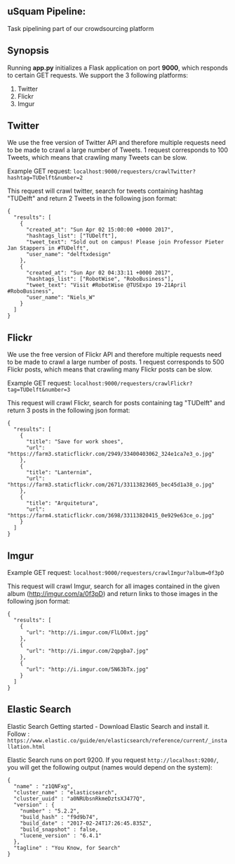 ## uSquam Pipeline:
Task pipelining part of our crowdsourcing platform

## Synopsis

Running **app.py** initializes a Flask application on port **9000**, which responds to certain GET requests. We support the 3 following platforms:

1. Twitter
2. Flickr
3. Imgur

## Twitter

We use the free version of Twitter API and therefore multiple requests need to be made to crawl a large number of Tweets. 1 request corresponds to 100 Tweets, which means that crawling many Tweets can be slow.

Example GET request: `localhost:9000/requesters/crawlTwitter?hashtag=TUDelft&number=2`

This request will crawl twitter, search for tweets containing hashtag "TUDelft" and return 2 Tweets in the following json format:

	{
	  "results": [
		{
		  "created_at": "Sun Apr 02 15:00:00 +0000 2017",
		  "hashtags_list": ["TUDelft"],
		  "tweet_text": "Sold out on campus! Please join Professor Pieter Jan Stappers in #TUDelft",
		  "user_name": "delftxdesign"
		},
		{
		  "created_at": "Sun Apr 02 04:33:11 +0000 2017",
		  "hashtags_list": ["RobotWise", "RoboBusiness"],
		  "tweet_text": "Visit #RobotWise @TUSExpo 19-21April #RoboBusiness",
		  "user_name": "Niels_W"
		}
	  ]
	}

## Flickr

We use the free version of Flickr API and therefore multiple requests need to be made to crawl a large number of posts. 1 request corresponds to 500 Flickr posts, which means that crawling many Flickr posts can be slow.

Example GET request: `localhost:9000/requesters/crawlFlickr?tag=TUDelft&number=3`

This request will crawl Flickr, search for posts containing tag "TUDelft" and return 3 posts in the following json format:

	{
	  "results": [
		{
		  "title": "Save for work shoes",
		  "url": "https://farm3.staticflickr.com/2949/33400403062_324e1ca7e3_o.jpg"
		},
		{
		  "title": "Lanternim",
		  "url": "https://farm3.staticflickr.com/2671/33113823605_bec45d1a38_o.jpg"
		},
		{
		  "title": "Arquitetura",
		  "url": "https://farm4.staticflickr.com/3698/33113820415_0e929e63ce_o.jpg"
		}
	  ]
	}

## Imgur

Example GET request: `localhost:9000/requesters/crawlImgur?album=0f3pD`

This request will crawl Imgur, search for all images contained in the given album (http://imgur.com/a/0f3pD) and return links to those images in the following json format:

	{
	  "results": [
		{
		  "url": "http://i.imgur.com/FlLO0xt.jpg"
		},
		{
		  "url": "http://i.imgur.com/2qpgba7.jpg"
		},
		{
		  "url": "http://i.imgur.com/5N63bTx.jpg"
		}
	  ]
	}

## Elastic Search

Elastic Search
Getting started - Download Elastic Search and install it.
Follow : `https://www.elastic.co/guide/en/elasticsearch/reference/current/_installation.html`

Elastic Search runs on port 9200. If you request `http://localhost:9200/`, you will get the following output (names would depend on the system):

	{
	  "name" : "z1QNFxg",
	  "cluster_name" : "elasticsearch",
	  "cluster_uuid" : "a0NRUbsnRkmeDztsXJ477Q",
	  "version" : {
	    "number" : "5.2.2",
	    "build_hash" : "f9d9b74",
	    "build_date" : "2017-02-24T17:26:45.835Z",
	    "build_snapshot" : false,
	    "lucene_version" : "6.4.1"
	  },
	  "tagline" : "You Know, for Search"
	}
	
